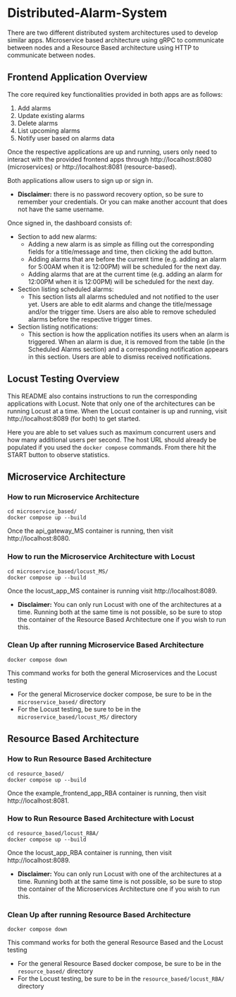 # Distributed-Alarm-System

There are two different distributed system architectures used to develop similar apps.
Microservice based architecture using gRPC to communicate between nodes
and a Resource Based architecture using HTTP to communicate between nodes.

## Frontend Application Overview
The core required key functionalities provided in both apps are as follows:
1) Add alarms 
2) Update existing alarms
3) Delete alarms
4) List upcoming alarms
5) Notify user based on alarms data

Once the respective applications are up and running, users only need to interact with the provided frontend apps through http://localhost:8080 (microservices) or http://localhost:8081 (resource-based).

Both applications allow users to sign up or sign in. 
- **Disclaimer:** there is no password recovery option, so be sure to remember your credentials. Or you can make another account that does not have the same username.

Once signed in, the dashboard consists of:
* Section to add new alarms:
    * Adding a new alarm is as simple as filling out the corresponding fields for a title/message and time, then clicking the add button.
    * Adding alarms that are before the current time (e.g. adding an alarm for 5:00AM when it is 12:00PM) will be scheduled for the next day.
    * Adding alarms that are at the current time (e.g. adding an alarm for 12:00PM when it is 12:00PM) will be scheduled for the next day.
* Section listing scheduled alarms:
    * This section lists all alarms scheduled and not notified to the user yet. Users are able to edit alarms and change the title/message and/or the trigger time. Users are also able to remove scheduled alarms before the respective trigger times.
* Section listing notifications:
    * This section is how the application notifies its users when an alarm is triggered. When an alarm is due, it is removed from the table (in the Scheduled Alarms section) and a corresponding notification appears in this section. Users are able to dismiss received notifications.

## Locust Testing Overview
This README also contains instructions to run the corresponding applications with Locust. Note that only one of the architectures can be running Locust at a time. When the Locust container is up and running, visit http://localhost:8089 (for both) to get started.

Here you are able to set values such as maximum concurrent users and how many additional users per second. The host URL should already be populated if you used the `docker compose` commands. From there hit the START button to observe statistics.

## Microservice Architecture
### How to run Microservice Architecture
```
cd microservice_based/
docker compose up --build
```
Once the api_gateway_MS container is running, then visit http://localhost:8080.

### How to run the Microservice Architecture with Locust
```
cd microservice_based/locust_MS/
docker compose up --build
```
Once the locust_app_MS container is running visit http://localhost:8089.
* **Disclaimer:** You can only run Locust with one of the architectures at a time. Running both at the same time is not possible, so be sure to stop the container of the Resource Based Architecture one if you wish to run this.

### Clean Up after running Microservice Based Architecture
```
docker compose down
```
This command works for both the general Microservices and the Locust testing
* For the general Microservice docker compose, be sure to be in the `microservice_based/` directory
* For the Locust testing, be sure to be in the `microservice_based/locust_MS/` directory

## Resource Based Architecture
### How to Run Resource Based Architecture
```
cd resource_based/
docker compose up --build
```
Once the example_frontend_app_RBA container is running, then visit http://localhost:8081.

### How to Run Resource Based Architecture with Locust
```
cd resource_based/locust_RBA/
docker compose up --build
```
Once the locust_app_RBA container is running, then visit http://localhost:8089.
* **Disclaimer:** You can only run Locust with one of the architectures at a time. Running both at the same time is not possible, so be sure to stop the container of the Microservices Architecture one if you wish to run this.

### Clean Up after running Resource Based Architecture
```
docker compose down
```
This command works for both the general Resource Based and the Locust testing
* For the general Resource Based docker compose, be sure to be in the `resource_based/` directory
* For the Locust testing, be sure to be in the `resource_based/locust_RBA/` directory
